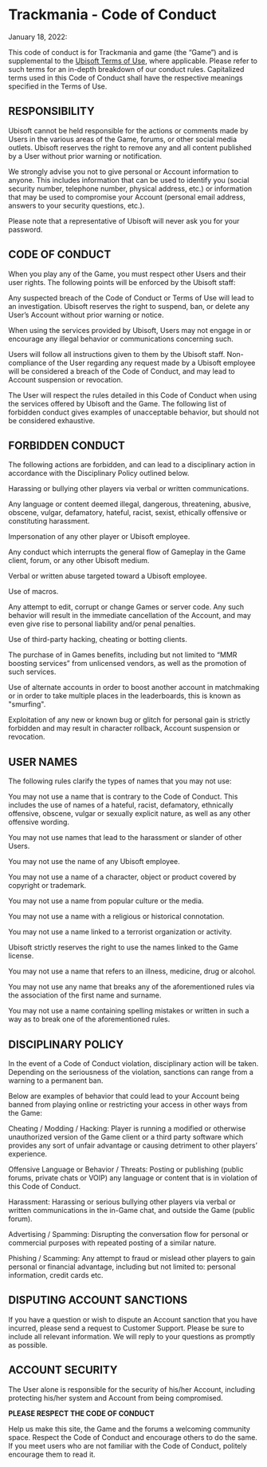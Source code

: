 # Trackmania - Code of Conduct

January 18, 2022:

This code of conduct is for Trackmania and game (the “Game”) and is supplemental to the [Ubisoft Terms of Use](https://www.ubisoft.com/en-us/help/trackmania/player-safety/article/code-of-conduct-for-trackmania/000081197), where applicable. Please refer to such terms for an in-depth breakdown of our conduct rules. Capitalized terms used in this Code of Conduct shall have the respective meanings specified in the Terms of Use.


## RESPONSIBILITY

Ubisoft cannot be held responsible for the actions or comments made by Users in the various areas of the Game, forums, or other social media outlets. Ubisoft reserves the right to remove any and all content published by a User without prior warning or notification.


We strongly advise you not to give personal or Account information to anyone. This includes information that can be used to identify you (social security number, telephone number, physical address, etc.) or information that may be used to compromise your Account (personal email address, answers to your security questions, etc.).


Please note that a representative of Ubisoft will never ask you for your password.

## CODE OF CONDUCT

When you play any of the Game, you must respect other Users and their user rights. The following points will be enforced by the Ubisoft staff:

Any suspected breach of the Code of Conduct or Terms of Use will lead to an investigation. 
Ubisoft reserves the right to suspend, ban, or delete any User’s Account without prior warning or notice.

When using the services provided by Ubisoft, Users may not engage in or encourage any illegal behavior or communications concerning such.

Users will follow all instructions given to them by the Ubisoft staff. Non-compliance of the User regarding any request made by a Ubisoft employee will be considered a breach of the Code of Conduct, and may lead to Account suspension or revocation.

The User will respect the rules detailed in this Code of Conduct when using the services offered by Ubisoft and the Game. The following list of forbidden conduct gives examples of unacceptable behavior, but should not be considered exhaustive.



## FORBIDDEN CONDUCT

The following actions are forbidden, and can lead to a disciplinary action in accordance with the Disciplinary Policy outlined below.


Harassing or bullying other players via verbal or written communications.

Any language or content deemed illegal, dangerous, threatening, abusive, obscene, vulgar, defamatory, hateful, racist, sexist, ethically offensive or constituting harassment.

Impersonation of any other player or Ubisoft employee.

Any conduct which interrupts the general flow of Gameplay in the Game client, forum, or any other Ubisoft medium.

Verbal or written abuse targeted toward a Ubisoft employee.

Use of macros.

Any attempt to edit, corrupt or change Games or server code. Any such behavior will result in the immediate cancellation of the Account, and may even give rise to personal liability and/or penal penalties.

Use of third-party hacking, cheating or botting clients.

The purchase of in Games benefits, including but not limited to “MMR boosting services” from unlicensed vendors, as well as the promotion of such services.

Use of alternate accounts in order to boost another account in matchmaking or in order to take multiple places in the leaderboards, this is known as "smurfing".

Exploitation of any new or known bug or glitch for personal gain is strictly forbidden and may result in character rollback, Account suspension or revocation.



## USER NAMES

The following rules clarify the types of names that you may not use:


You may not use a name that is contrary to the Code of Conduct. This includes the use of names of a hateful, racist, defamatory, ethnically offensive, obscene, vulgar or sexually explicit nature, as well as any other offensive wording.

You may not use names that lead to the harassment or slander of other Users.

You may not use the name of any Ubisoft employee.

You may not use a name of a character, object or product covered by copyright or trademark.

You may not use a name from popular culture or the media.

You may not use a name with a religious or historical connotation.

You may not use a name linked to a terrorist organization or activity.

Ubisoft strictly reserves the right to use the names linked to the Game license.

You may not use a name that refers to an illness, medicine, drug or alcohol.

You may not use any name that breaks any of the aforementioned rules via the association of the first name and surname.

You may not use a name containing spelling mistakes or written in such a way as to break one of the aforementioned rules.



## DISCIPLINARY POLICY

In the event of a Code of Conduct violation, disciplinary action will be taken. Depending on the seriousness of the violation, sanctions can range from a warning to a permanent ban.


Below are examples of behavior that could lead to your Account being banned from playing online or restricting your access in other ways from the Game:


Cheating / Modding / Hacking: Player is running a modified or otherwise unauthorized version of the Game client or a third party software which provides any sort of unfair advantage or causing detriment to other players’ experience.

Offensive Language or Behavior / Threats: Posting or publishing (public forums, private chats or VOIP) any language or content that is in violation of this Code of Conduct.

Harassment: Harassing or serious bullying other players via verbal or written communications in the in-Game chat, and outside the Game (public forum).

Advertising / Spamming: Disrupting the conversation flow for personal or commercial purposes with repeated posting of a similar nature.

Phishing / Scamming: Any attempt to fraud or mislead other players to gain personal or financial advantage, including but not limited to: personal information, credit cards etc.



## DISPUTING ACCOUNT SANCTIONS

If you have a question or wish to dispute an Account sanction that you have incurred, please 
send a request to Customer Support. Please be sure to include all relevant information. We will reply to your questions as promptly as possible.


## ACCOUNT SECURITY

The User alone is responsible for the security of his/her Account, including protecting his/her system and Account from being compromised.


**PLEASE RESPECT THE CODE OF CONDUCT**

Help us make this site, the Game and the forums a welcoming community space. Respect the Code of Conduct and encourage others to do the same. If you meet users who are not familiar with the Code of Conduct, politely encourage them to read it.
